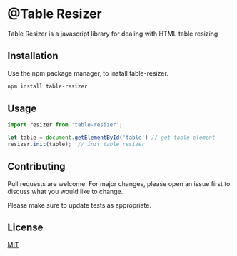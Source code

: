 # @Table Resizer

Table Resizer is a javascript library for dealing with HTML table resizing

## Installation

Use the npm package manager, to install table-resizer.

```bash
npm install table-resizer
```

## Usage

```javascript
import resizer from 'table-resizer';

let table = document.getElementById('table') // get table element
resizer.init(table);  // init table resizer
```

## Contributing
Pull requests are welcome. For major changes, please open an issue first to discuss what you would like to change.

Please make sure to update tests as appropriate.

## License
[MIT](https://choosealicense.com/licenses/mit/)
